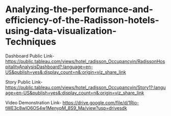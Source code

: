 # Analyzing-the-performance-and-efficiency-of-the-Radisson-hotels-using-data-visualization-Techniques

Dashboard Public Link- https://public.tableau.com/views/hotel_radisson_Occupancyin/RadissonHospitalityAnalysisDashboard?:language=en-US&publish=yes&:display_count=n&:origin=viz_share_link

Story Public Link- https://public.tableau.com/views/hotel_radisson_Occupancyin/Story1?:language=en-US&publish=yes&:display_count=n&:origin=viz_share_link

Video Demonstration Link- https://drive.google.com/file/d/1Rio-tWE3c8wIO6OS4w1MenypM_8S9_Ma/view?usp=drivesdk
